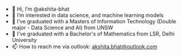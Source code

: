 - 👋 Hi, I’m @akshita-bhat
- 👀 I’m interested in data science, and machine learning models
- 🌱 I’ve graduated with a Masters of Information Technology (Double major - Data Science and AI) from UNSW 
- 🌱 I've graduated with a Bachelor's of Mathematics from LSR, Delhi University
- 📫 How to reach me via outlook: akshita.bhat@outlook.com 

<!---
akshita-bhat/akshita-bhat is a ✨ special ✨ repository because its `README.md` (this file) appears on your GitHub profile.
You can click the Preview link to take a look at your changes.
--->
